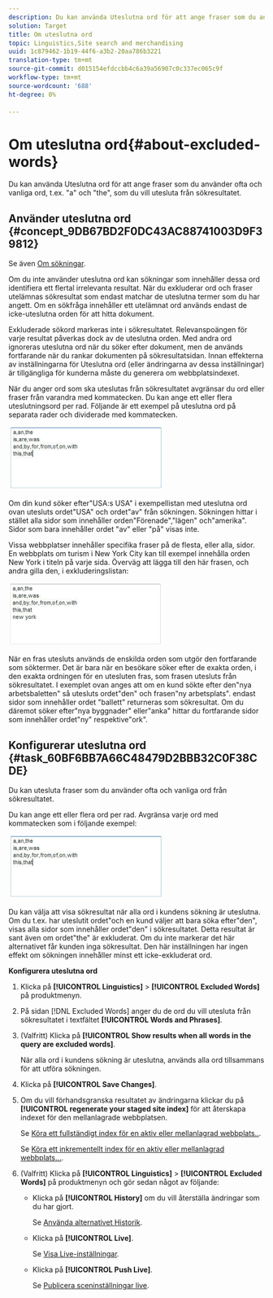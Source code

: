 ```yaml
---
description: Du kan använda Uteslutna ord för att ange fraser som du använder ofta och vanliga ord, t.ex. "a" och "the", som du vill utesluta från sökresultatet.
solution: Target
title: Om uteslutna ord
topic: Linguistics,Site search and merchandising
uuid: 1c879462-1b19-44f6-a3b2-20aa786b3221
translation-type: tm+mt
source-git-commit: d015154efdccbb4c6a39a56907c0c337ec065c9f
workflow-type: tm+mt
source-wordcount: '688'
ht-degree: 0%

---
```



# Om uteslutna ord{#about-excluded-words}

Du kan använda Uteslutna ord för att ange fraser som du använder ofta och vanliga ord, t.ex. &quot;a&quot; och &quot;the&quot;, som du vill utesluta från sökresultatet.

## Använder uteslutna ord {#concept_9DB67BD2F0DC43AC88741003D9F39812}

Se även [Om sökningar](../c-about-settings-menu/c-about-searching-menu.md#concept_207105CF26B1448F8A3D223787C56AB8).

Om du inte använder uteslutna ord kan sökningar som innehåller dessa ord identifiera ett flertal irrelevanta resultat. När du exkluderar ord och fraser utelämnas sökresultat som endast matchar de uteslutna termer som du har angett. Om en sökfråga innehåller ett utelämnat ord används endast de icke-uteslutna orden för att hitta dokument.

Exkluderade sökord markeras inte i sökresultatet. Relevanspoängen för varje resultat påverkas dock av de uteslutna orden. Med andra ord ignoreras uteslutna ord när du söker efter dokument, men de används fortfarande när du rankar dokumenten på sökresultatsidan. Innan effekterna av inställningarna för Uteslutna ord (eller ändringarna av dessa inställningar) är tillgängliga för kunderna måste du generera om webbplatsindexet.

När du anger ord som ska uteslutas från sökresultatet avgränsar du ord eller fraser från varandra med kommatecken. Du kan ange ett eller flera uteslutningsord per rad. Följande är ett exempel på uteslutna ord på separata rader och dividerade med kommatecken.

![](assets/excluded_words_1.jpg)

Om din kund söker efter&quot;USA:s USA&quot; i exempellistan med uteslutna ord ovan utesluts ordet&quot;USA&quot; och ordet&quot;av&quot; från sökningen. Sökningen hittar i stället alla sidor som innehåller orden&quot;Förenade&quot;,&quot;lägen&quot; och&quot;amerika&quot;. Sidor som bara innehåller ordet &quot;av&quot; eller &quot;på&quot; visas inte.

Vissa webbplatser innehåller specifika fraser på de flesta, eller alla, sidor. En webbplats om turism i New York City kan till exempel innehålla orden New York i titeln på varje sida. Överväg att lägga till den här frasen, och andra gilla den, i exkluderingslistan:

![](assets/excluded_words_2.jpg)

När en fras utesluts används de enskilda orden som utgör den fortfarande som söktermer. Det är bara när en besökare söker efter de exakta orden, i den exakta ordningen för en utesluten fras, som frasen utesluts från sökresultatet. I exemplet ovan anges att om en kund sökte efter den&quot;nya arbetsbaletten&quot; så utesluts ordet&quot;den&quot; och frasen&quot;ny arbetsplats&quot;. endast sidor som innehåller ordet &quot;ballett&quot; returneras som sökresultat. Om du däremot söker efter&quot;nya byggnader&quot; eller&quot;anka&quot; hittar du fortfarande sidor som innehåller ordet&quot;ny&quot; respektive&quot;ork&quot;.

## Konfigurerar uteslutna ord {#task_60BF6BB7A66C48479D2BBB32C0F38CDE}

Du kan utesluta fraser som du använder ofta och vanliga ord från sökresultatet.

Du kan ange ett eller flera ord per rad. Avgränsa varje ord med kommatecken som i följande exempel:

![](assets/excluded_words_1.jpg)

Du kan välja att visa sökresultat när alla ord i kundens sökning är uteslutna. Om du t.ex. har uteslutit ordet&quot;och en kund väljer att bara söka efter&quot;den&quot;, visas alla sidor som innehåller ordet&quot;den&quot; i sökresultatet. Detta resultat är sant även om ordet&quot;the&quot; är exkluderat. Om du inte markerar det här alternativet får kunden inga sökresultat. Den här inställningen har ingen effekt om sökningen innehåller minst ett icke-exkluderat ord.

**Konfigurera uteslutna ord**

1. Klicka på **[!UICONTROL Linguistics]** > **[!UICONTROL Excluded Words]** på produktmenyn.
1. På sidan [!DNL Excluded Words] anger du de ord du vill utesluta från sökresultatet i textfältet **[!UICONTROL Words and Phrases]**.
1. (Valfritt) Klicka på **[!UICONTROL Show results when all words in the query are excluded words]**.

   När alla ord i kundens sökning är uteslutna, används alla ord tillsammans för att utföra sökningen.
1. Klicka på **[!UICONTROL Save Changes]**.
1. Om du vill förhandsgranska resultatet av ändringarna klickar du på **[!UICONTROL regenerate your staged site index]** för att återskapa indexet för den mellanlagrade webbplatsen.

   Se [Köra ett fullständigt index för en aktiv eller mellanlagrad webbplats..](../c-about-index-menu/c-about-full-index.md#task_F7FE04D8A1654A7787FCCA31B45EB42D).

   Se [Köra ett inkrementellt index för en aktiv eller mellanlagrad webbplats...](../c-about-index-menu/c-about-incremental-index.md#task_9BFB6157F3884B2FAECB7E0E9CA318CB).
1. (Valfritt) Klicka på **[!UICONTROL Linguistics]** > **[!UICONTROL Excluded Words]** på produktmenyn och gör sedan något av följande:

   * Klicka på **[!UICONTROL History]** om du vill återställa ändringar som du har gjort.

      Se [Använda alternativet Historik](../t-using-the-history-option.md#task_70DD3F87A67242BBBD2CB27156F43002).

   * Klicka på **[!UICONTROL Live]**.

      Se [Visa Live-inställningar](../c-about-staging.md#task_401A0EBDB5DB4D4CA933CBA7BECDC10F).

   * Klicka på **[!UICONTROL Push Live]**.

      Se [Publicera sceninställningar live](../c-about-staging.md#task_44306783B4C0408AAA58B471DAF2D9A4).

